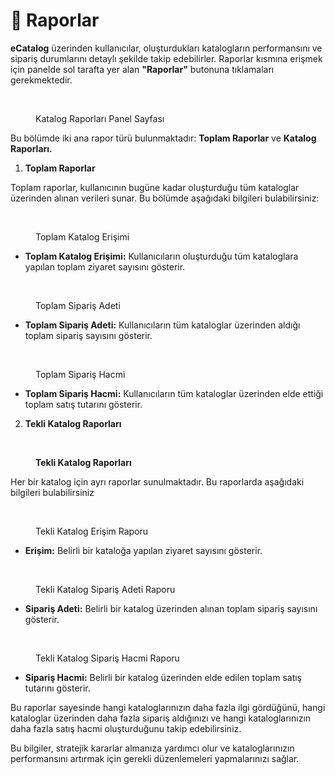 # 📄 Raporlar

**eCatalog** üzerinden kullanıcılar, oluşturdukları katalogların performansını ve sipariş durumlarını detaylı şekilde takip edebilirler. Raporlar kısmına erişmek için panelde sol tarafta yer alan **"Raporlar"** butonuna tıklamaları gerekmektedir.&#x20;

<figure><img src=".gitbook/assets/Katalog Raporları.png" alt=""><figcaption><p>Katalog Raporları Panel Sayfası</p></figcaption></figure>

Bu bölümde iki ana rapor türü bulunmaktadır: **Toplam Raporlar** ve **Katalog Raporları.**

1. **Toplam Raporlar**

Toplam raporlar, kullanıcının bugüne kadar oluşturduğu tüm kataloglar üzerinden alınan verileri sunar. Bu bölümde aşağıdaki bilgileri bulabilirsiniz:

<figure><img src=".gitbook/assets/Toplam Katalog Erişimi.png" alt=""><figcaption><p>Toplam Katalog Erişimi</p></figcaption></figure>

* **Toplam Katalog Erişimi:** Kullanıcıların oluşturduğu tüm kataloglara yapılan toplam ziyaret sayısını gösterir.

<figure><img src=".gitbook/assets/Toplam Sipariş Adeti.png" alt=""><figcaption><p>Toplam Sipariş Adeti</p></figcaption></figure>

* **Toplam Sipariş Adeti:** Kullanıcıların tüm kataloglar üzerinden aldığı toplam sipariş sayısını gösterir.

<figure><img src=".gitbook/assets/Toplam Sipariş Hacmi.png" alt=""><figcaption><p>Toplam Sipariş Hacmi</p></figcaption></figure>

* **Toplam Sipariş Hacmi:** Kullanıcıların tüm kataloglar üzerinden elde ettiği toplam satış tutarını gösterir.

2. **Tekli Katalog Raporları**

<figure><img src=".gitbook/assets/Tekli Katalog Raporları.png" alt=""><figcaption><p><strong>Tekli Katalog Raporları</strong> </p></figcaption></figure>

Her bir katalog için ayrı raporlar sunulmaktadır. Bu raporlarda aşağıdaki bilgileri bulabilirsiniz

<figure><img src=".gitbook/assets/Tekli Katalog Erişimi (1).png" alt=""><figcaption><p>Tekli Katalog Erişim Raporu</p></figcaption></figure>

* **Erişim:** Belirli bir kataloğa yapılan ziyaret sayısını gösterir.

<figure><img src=".gitbook/assets/Tekli Katalog Sipariş Adeti (2).png" alt=""><figcaption><p>Tekli Katalog Sipariş Adeti Raporu</p></figcaption></figure>

* **Sipariş Adeti:** Belirli bir katalog üzerinden alınan toplam sipariş sayısını gösterir.

<figure><img src=".gitbook/assets/Tekil Katalog Sipariş Hacmi Raporu (1).png" alt=""><figcaption><p>Tekli Katalog Sipariş Hacmi Raporu</p></figcaption></figure>

* **Sipariş Hacmi:** Belirli bir katalog üzerinden elde edilen toplam satış tutarını gösterir.

Bu raporlar sayesinde hangi kataloglarınızın daha fazla ilgi gördüğünü, hangi kataloglar üzerinden daha fazla sipariş aldığınızı ve hangi kataloglarınızın daha fazla satış hacmi oluşturduğunu takip edebilirsiniz.&#x20;

Bu bilgiler, stratejik kararlar almanıza yardımcı olur ve kataloglarınızın performansını artırmak için gerekli düzenlemeleri yapmalarınızı sağlar.
